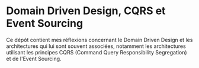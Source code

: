# Domain Driven Design, CQRS et Event Sourcing

Ce dépôt contient mes réflexions concernant le Domain Driven Design et les
architectures qui lui sont souvent associées, notamment les architectures
utilisant les principes CQRS (Command Query Responsibility Segregation) et de
l'Event Sourcing.
